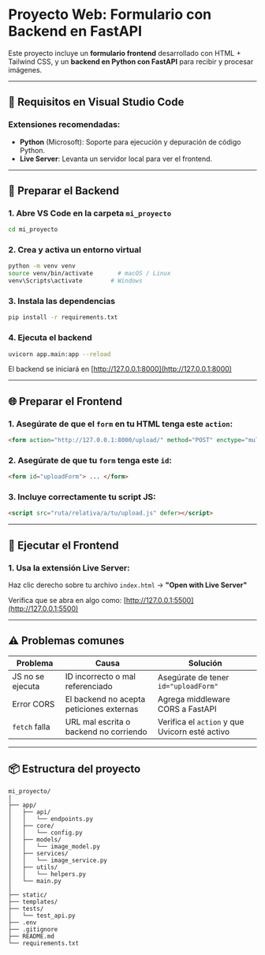 
# Proyecto Web: Formulario con Backend en FastAPI

Este proyecto incluye un **formulario frontend** desarrollado con HTML + Tailwind CSS, y un **backend en Python con FastAPI** para recibir y procesar imágenes.

---

## 🧩 Requisitos en Visual Studio Code

### Extensiones recomendadas:
- **Python** (Microsoft): Soporte para ejecución y depuración de código Python.
- **Live Server**: Levanta un servidor local para ver el frontend.

---

## 🐍 Preparar el Backend

### 1. Abre VS Code en la carpeta `mi_proyecto`
```bash
cd mi_proyecto
```

### 2. Crea y activa un entorno virtual
```bash
python -m venv venv
source venv/bin/activate       # macOS / Linux
venv\Scripts\activate        # Windows
```

### 3. Instala las dependencias
```bash
pip install -r requirements.txt
```

### 4. Ejecuta el backend
```bash
uvicorn app.main:app --reload
```

El backend se iniciará en [http://127.0.0.1:8000](http://127.0.0.1:8000)

---

## 🌐 Preparar el Frontend

### 1. Asegúrate de que el `form` en tu HTML tenga este `action`:
```html
<form action="http://127.0.0.1:8000/upload/" method="POST" enctype="multipart/form-data" id="uploadForm">
```

### 2. Asegúrate de que tu `form` tenga este `id`:
```html
<form id="uploadForm"> ... </form>
```

### 3. Incluye correctamente tu script JS:
```html
<script src="ruta/relativa/a/tu/upload.js" defer></script>
```

---

## 🧪 Ejecutar el Frontend

### 1. Usa la extensión Live Server:
Haz clic derecho sobre tu archivo `index.html` → **"Open with Live Server"**

Verifica que se abra en algo como: [http://127.0.0.1:5500](http://127.0.0.1:5500)

---

## ⚠️ Problemas comunes

| Problema              | Causa                                           | Solución                                  |
|----------------------|--------------------------------------------------|-------------------------------------------|
| JS no se ejecuta     | ID incorrecto o mal referenciado                 | Asegúrate de tener `id="uploadForm"`      |
| Error CORS           | El backend no acepta peticiones externas         | Agrega middleware CORS a FastAPI          |
| `fetch` falla        | URL mal escrita o backend no corriendo           | Verifica el `action` y que Uvicorn esté activo |

---

## 📦 Estructura del proyecto

```
mi_proyecto/
│
├── app/
│   ├── api/
│   │   └── endpoints.py
│   ├── core/
│   │   └── config.py
│   ├── models/
│   │   └── image_model.py
│   ├── services/
│   │   └── image_service.py
│   ├── utils/
│   │   └── helpers.py
│   └── main.py
│
├── static/
├── templates/
├── tests/
│   └── test_api.py
├── .env
├── .gitignore
├── README.md
└── requirements.txt
```
